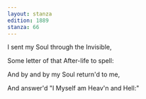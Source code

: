 ```yaml
---
layout: stanza
edition: 1889
stanza: 66
---
```


I sent my Soul through the Invisible,

Some letter of that After-life to spell:

And by and by my Soul return'd to me,

And answer'd "I Myself am Heav'n and Hell:"